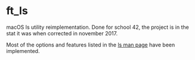 # ft_ls
macOS ls utility reimplementation.
Done for school 42, the project is in the stat it was when corrected in november 2017.

Most of the options and features listed in the [ls man page](https://developer.apple.com/legacy/library/documentation/Darwin/Reference/ManPages/man1/ls.1.html) have been implemented.
